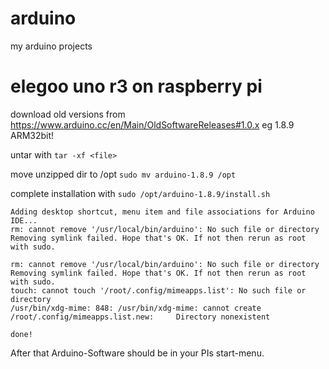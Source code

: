 # arduino
my arduino projects

# elegoo uno r3 on raspberry pi
download old versions from https://www.arduino.cc/en/Main/OldSoftwareReleases#1.0.x
eg 1.8.9 ARM32bit! 

untar with
`tar -xf <file>`

move unzipped dir to /opt
`sudo mv arduino-1.8.9 /opt`

complete installation with
`sudo /opt/arduino-1.8.9/install.sh`
 
```
Adding desktop shortcut, menu item and file associations for Arduino IDE...
rm: cannot remove '/usr/local/bin/arduino': No such file or directory
Removing symlink failed. Hope that's OK. If not then rerun as root with sudo.

rm: cannot remove '/usr/local/bin/arduino': No such file or directory
Removing symlink failed. Hope that's OK. If not then rerun as root with sudo.
touch: cannot touch '/root/.config/mimeapps.list': No such file or directory
/usr/bin/xdg-mime: 848: /usr/bin/xdg-mime: cannot create /root/.config/mimeapps.list.new:     Directory nonexistent

done!
```

After that Arduino-Software should be in your PIs start-menu.
